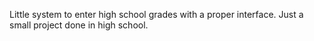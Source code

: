 Little system to enter high school grades with a proper interface.
Just a small project done in high school.
